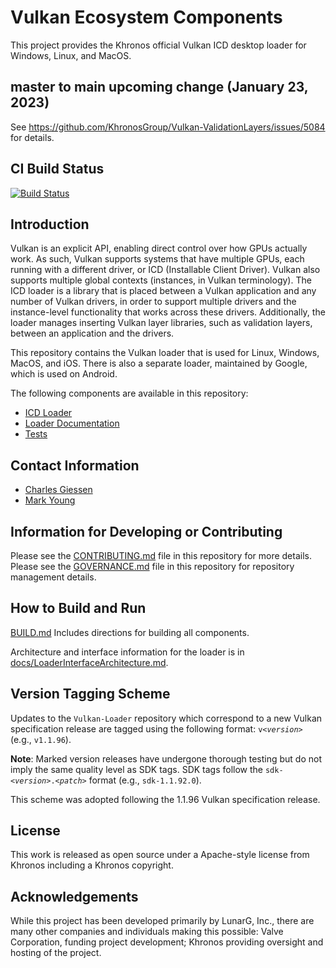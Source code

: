 # Vulkan Ecosystem Components

This project provides the Khronos official Vulkan ICD desktop loader for Windows, Linux, and MacOS.

## master to main upcoming change (January 23, 2023)

See https://github.com/KhronosGroup/Vulkan-ValidationLayers/issues/5084 for details.

## CI Build Status

[![Build Status](https://github.com/KhronosGroup/Vulkan-Loader/workflows/CI%20Build/badge.svg?branch=master)](https://github.com/KhronosGroup/Vulkan-Loader/actions)

## Introduction

Vulkan is an explicit API, enabling direct control over how GPUs actually work.
As such, Vulkan supports systems that have multiple GPUs, each running with a different driver, or ICD (Installable Client Driver).
Vulkan also supports multiple global contexts (instances, in Vulkan terminology).
The ICD loader is a library that is placed between a Vulkan application and any number of Vulkan drivers, in order to support multiple drivers and the instance-level functionality that works across these drivers.
Additionally, the loader manages inserting Vulkan layer libraries, such as validation layers, between an application and the drivers.

This repository contains the Vulkan loader that is used for Linux, Windows, MacOS, and iOS.
There is also a separate loader, maintained by Google, which is used on Android.

The following components are available in this repository:

- [ICD Loader](loader/)
- [Loader Documentation](docs/LoaderInterfaceArchitecture.md)
- [Tests](tests/)

## Contact Information

- [Charles Giessen](mailto:charles@lunarg.com)
- [Mark Young](mailto:marky@lunarg.com)

## Information for Developing or Contributing

Please see the [CONTRIBUTING.md](CONTRIBUTING.md) file in this repository for more details.
Please see the [GOVERNANCE.md](GOVERNANCE.md) file in this repository for repository
management details.

## How to Build and Run

[BUILD.md](BUILD.md)
Includes directions for building all components.

Architecture and interface information for the loader is in
[docs/LoaderInterfaceArchitecture.md](docs/LoaderInterfaceArchitecture.md).

## Version Tagging Scheme

Updates to the `Vulkan-Loader` repository which correspond to a new Vulkan specification release are tagged using the following format: `v<`_`version`_`>` (e.g., `v1.1.96`).

**Note**: Marked version releases have undergone thorough testing but do not imply the same quality level as SDK tags. SDK tags follow the `sdk-<`_`version`_`>.<`_`patch`_`>` format (e.g., `sdk-1.1.92.0`).

This scheme was adopted following the 1.1.96 Vulkan specification release.

## License

This work is released as open source under a Apache-style license from Khronos
including a Khronos copyright.

## Acknowledgements

While this project has been developed primarily by LunarG, Inc., there are many other
companies and individuals making this possible: Valve Corporation, funding
project development; Khronos providing oversight and hosting of the project.
